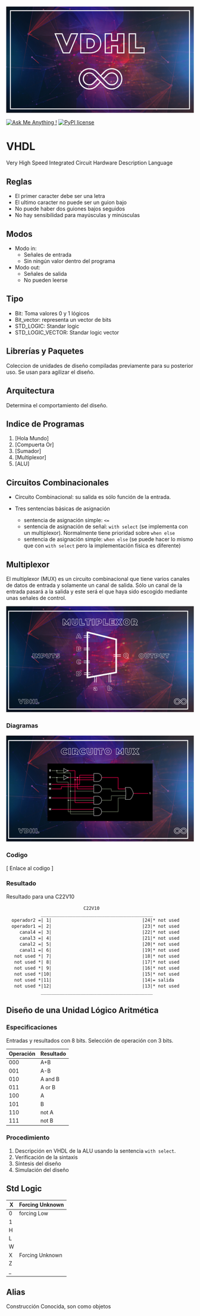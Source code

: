 ![vhdl](/LOGO.png)

[![Ask Me Anything !](https://img.shields.io/badge/Ask%20me-anything-1abc9c.svg)](https://github.com/RubioHaro/)
[![PyPI license](https://img.shields.io/pypi/l/ansicolortags.svg)](https://github.com/RubioHaro/VHDL/blob/master/LICENSE)

# VHDL

Very High Speed Integrated Circuit Hardware Description Language

## Reglas

* El primer caracter debe ser una letra
* El ultimo caracter no puede ser un guion bajo
* No puede haber dos guiones bajos seguidos
* No hay sensibilidad para mayúsculas y minúsculas

## Modos

* Modo in:
    - Señales de entrada
    - Sin ningún valor dentro del programa
* Modo out:
    - Señales de salida
    - No pueden leerse

## Tipo

* Bit: Toma valores 0 y 1 lógicos
* Bit_vector: representa un vector de bits
* STD_LOGIC: Standar logic
* STD_LOGIC_VECTOR: Standar logic vector

## Librerías y Paquetes

Coleccion de unidades de diseño compiladas previamente para su posterior uso. Se usan para agilizar el diseño.

## Arquitectura

Determina el comportamiento del diseño. 

## Indice de Programas

1. [Hola Mundo]
2. [Compuerta Or]
3. [Sumador]
4. [Multiplexor]
5. [ALU]

## Circuitos Combinacionales

* Circuito Combinacional: su salida es sólo función de la entrada.

* Tres sentencias básicas de asignación
    - sentencia de asignación simple: `<=`
    - sentencia de asignación de señal: `with select` (se implementa con un multiplexor). Normalmente tiene prioridad sobre `when else`
    - sentencia de asignación simple: `when else` (se puede hacer lo mismo que con `with select` pero la implementación física es diferente) 

## Multiplexor

El multiplexor (MUX) es un circuito combinacional que tiene varios canales de datos de entrada y solamente un canal de salida. Sólo un canal de la entrada pasará a la salida y este será el que haya sido escogido mediante unas señales de control.

![vhdl](/Programas/Multiplexor/img/VHDL.png)

### Diagramas

![vhdl](/Programas/Multiplexor/img/MUX.png)

### Codigo

[ Enlace al codigo ]

### Resultado

Resultado para una C22V10

                                 C22V10
                 __________________________________________
      operador2 =| 1|                                  |24|* not used       
      operador1 =| 2|                                  |23|* not used       
         canal4 =| 3|                                  |22|* not used       
         canal3 =| 4|                                  |21|* not used       
         canal2 =| 5|                                  |20|* not used       
         canal1 =| 6|                                  |19|* not used       
       not used *| 7|                                  |18|* not used       
       not used *| 8|                                  |17|* not used       
       not used *| 9|                                  |16|* not used       
       not used *|10|                                  |15|* not used       
       not used *|11|                                  |14|= salida         
       not used *|12|                                  |13|* not used       
                 __________________________________________

## Diseño de una Unidad Lógico Aritmética

### Especificaciones

Entradas y resultados con 8 bits. Selección de operación con 3 bits.

| Operación | Resultado |
| --------- | --------- |
| 000       | A+B       |
| 001       | A-B       |
| 010       | A and B   |
| 011       | A or B    |
| 100       | A         |
| 101       | B         |
| 110       | not A     |
| 111       | not B     |

### Procedimiento

1. Descripción en VHDL de la ALU usando la sentencia `with select`.
2. Verificación de la sintaxis
3. Síntesis del diseño
4. Simulación del diseño

## Std Logic

| X   | Forcing Unknown |
| --- | --------------- |
| 0   | forcing Low     |
| 1   |                 |
| H   |                 |
| L   |                 |
| W   |                 |
| X   | Forcing Unknown |
| Z   |                 |
| \_  |                 |

## Alias
Construcción Conocida, son como objetos
